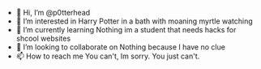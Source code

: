 - 👋 Hi, I’m @p0tterhead
- 👀 I’m interested in Harry Potter in a bath with moaning myrtle watching
- 🌱 I’m currently learning Nothing im a student that needs hacks for shcool websites
- 💞️ I’m looking to collaborate on Nothing because I have no clue
- 📫 How to reach me You can't, Im sorry. You just can't. 

<!---
p0tterhead/p0tterhead is a ✨ special ✨ repository because its `README.md` (this file) appears on your GitHub profile.
You can click the Preview link to take a look at your changes.
--->
